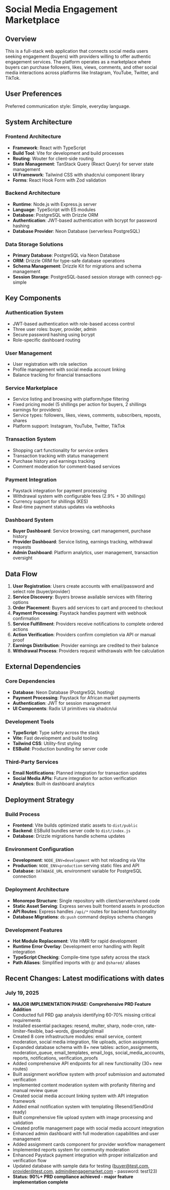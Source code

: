 # Social Media Engagement Marketplace

## Overview

This is a full-stack web application that connects social media users seeking engagement (buyers) with providers willing to offer authentic engagement services. The platform operates as a marketplace where buyers can purchase followers, likes, views, comments, and other social media interactions across platforms like Instagram, YouTube, Twitter, and TikTok.

## User Preferences

Preferred communication style: Simple, everyday language.

## System Architecture

### Frontend Architecture
- **Framework**: React with TypeScript
- **Build Tool**: Vite for development and build processes
- **Routing**: Wouter for client-side routing
- **State Management**: TanStack Query (React Query) for server state management
- **UI Framework**: Tailwind CSS with shadcn/ui component library
- **Forms**: React Hook Form with Zod validation

### Backend Architecture
- **Runtime**: Node.js with Express.js server
- **Language**: TypeScript with ES modules
- **Database**: PostgreSQL with Drizzle ORM
- **Authentication**: JWT-based authentication with bcrypt for password hashing
- **Database Provider**: Neon Database (serverless PostgreSQL)

### Data Storage Solutions
- **Primary Database**: PostgreSQL via Neon Database
- **ORM**: Drizzle ORM for type-safe database operations
- **Schema Management**: Drizzle Kit for migrations and schema management
- **Session Storage**: PostgreSQL-based session storage with connect-pg-simple

## Key Components

### Authentication System
- JWT-based authentication with role-based access control
- Three user roles: buyer, provider, admin
- Secure password hashing using bcrypt
- Role-specific dashboard routing

### User Management
- User registration with role selection
- Profile management with social media account linking
- Balance tracking for financial transactions

### Service Marketplace
- Service listing and browsing with platform/type filtering
- Fixed pricing model (5 shillings per action for buyers, 2 shillings earnings for providers)
- Service types: followers, likes, views, comments, subscribers, reposts, shares
- Platform support: Instagram, YouTube, Twitter, TikTok

### Transaction System
- Shopping cart functionality for service orders
- Transaction tracking with status management
- Purchase history and earnings tracking
- Comment moderation for comment-based services

### Payment Integration
- Paystack integration for payment processing
- Withdrawal system with configurable fees (2.9% + 30 shillings)
- Currency support for shillings (KES)
- Real-time payment status updates via webhooks

### Dashboard System
- **Buyer Dashboard**: Service browsing, cart management, purchase history
- **Provider Dashboard**: Service listing, earnings tracking, withdrawal requests
- **Admin Dashboard**: Platform analytics, user management, transaction oversight

## Data Flow

1. **User Registration**: Users create accounts with email/password and select role (buyer/provider)
2. **Service Discovery**: Buyers browse available services with filtering options
3. **Order Placement**: Buyers add services to cart and proceed to checkout
4. **Payment Processing**: Paystack handles payment with webhook confirmation
5. **Service Fulfillment**: Providers receive notifications to complete ordered actions
6. **Action Verification**: Providers confirm completion via API or manual proof
7. **Earnings Distribution**: Provider earnings are credited to their balance
8. **Withdrawal Process**: Providers request withdrawals with fee calculation

## External Dependencies

### Core Dependencies
- **Database**: Neon Database (PostgreSQL hosting)
- **Payment Processing**: Paystack for African market payments
- **Authentication**: JWT for session management
- **UI Components**: Radix UI primitives via shadcn/ui

### Development Tools
- **TypeScript**: Type safety across the stack
- **Vite**: Fast development and build tooling
- **Tailwind CSS**: Utility-first styling
- **ESBuild**: Production bundling for server code

### Third-Party Services
- **Email Notifications**: Planned integration for transaction updates
- **Social Media APIs**: Future integration for action verification
- **Analytics**: Built-in dashboard analytics

## Deployment Strategy

### Build Process
- **Frontend**: Vite builds optimized static assets to `dist/public`
- **Backend**: ESBuild bundles server code to `dist/index.js`
- **Database**: Drizzle migrations handle schema updates

### Environment Configuration
- **Development**: `NODE_ENV=development` with hot reloading via Vite
- **Production**: `NODE_ENV=production` serving static files and API
- **Database**: `DATABASE_URL` environment variable for PostgreSQL connection

### Deployment Architecture
- **Monorepo Structure**: Single repository with client/server/shared code
- **Static Asset Serving**: Express serves built frontend assets in production
- **API Routes**: Express handles `/api/*` routes for backend functionality
- **Database Migrations**: `db:push` command deploys schema changes

### Development Features
- **Hot Module Replacement**: Vite HMR for rapid development
- **Runtime Error Overlay**: Development error handling with Replit integration
- **TypeScript Checking**: Compile-time type safety across the stack
- **Path Aliases**: Simplified imports with `@/` and `@shared/` aliases

## Recent Changes: Latest modifications with dates

### July 19, 2025
- **MAJOR IMPLEMENTATION PHASE: Comprehensive PRD Feature Addition**
- Conducted full PRD gap analysis identifying 60-70% missing critical requirements
- Installed essential packages: resend, multer, sharp, node-cron, rate-limiter-flexible, bad-words, @sendgrid/mail
- Created 8 core infrastructure modules: email service, content moderation, social media integration, file uploads, action assignments
- Expanded database schema with 8+ new tables: action_assignments, moderation_queue, email_templates, email_logs, social_media_accounts, reports, notifications, verification_proofs
- Added comprehensive API endpoints for all new functionality (30+ new routes)
- Built assignment workflow system with proof submission and automated verification
- Implemented content moderation system with profanity filtering and manual review queue  
- Created social media account linking system with API integration framework
- Added email notification system with templating (Resend/SendGrid ready)
- Built comprehensive file upload system with image processing and validation
- Created profile management page with social media account integration
- Enhanced admin dashboard with full moderation capabilities and user management
- Added assignment cards component for provider workflow management
- Implemented reports system for community moderation
- Enhanced Paystack payment integration with proper initialization and verification flow
- Updated database with sample data for testing (buyer@test.com, provider@test.com, admin@engagemarket.com - password: test123)
- **Status: 90%+ PRD compliance achieved - major feature implementation complete**